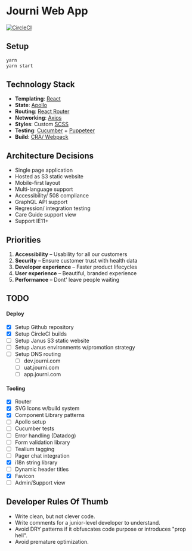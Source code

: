 # Journi Web App

[![CircleCI](https://circleci.com/gh/cambiahealth/journi-web-app.svg?style=svg&circle-token=3d545b442db183ccf241d9c3fd1f7db93bdc5f17)](https://circleci.com/gh/cambiahealth/journi-web-app)

## Setup

```bash
yarn
yarn start
```

## Technology Stack

-   **Templating**: [React](https://reactjs.org/docs/getting-started.html)
-   **State**: [Apollo](https://www.apollographql.com/docs/react/)
-   **Routing**: [React Router](https://reacttraining.com/react-router/web/guides/quick-start)
-   **Networking**: [Axios](https://github.com/axios/axios)
-   **Styles**: Custom [SCSS](https://sass-lang.com/documentation/syntax)
-   **Testing**: [Cucumber](https://cucumber.io/docs/cucumber/) + [Puppeteer](https://github.com/puppeteer/puppeteer)
-   **Build**: [CRA/ Webpack](https://create-react-app.dev/docs/getting-started)

## Architecture Decisions

-   Single page application
-   Hosted as S3 static website
-   Mobile-first layout
-   Multi-language support
-   Accessibility/ 508 compliance
-   GraphQL API support
-   Regression/ integration testing
-   Care Guide support view
-   Support IE11+

## Priorities

1.  **Accessibility** – Usability for all our customers
2.  **Security** – Ensure customer trust with health data
3.  **Developer experience** – Faster product lifecycles
4.  **User experience** – Beautiful, branded experience
5.  **Performance** – Dont' leave people waiting

## TODO

#### Deploy

-   [x] Setup Github repository
-   [x] Setup CircleCI builds
-   [ ] Setup Janus S3 static website
-   [ ] Setup Janus environments w/promotion strategy
-   [ ] Setup DNS routing
    -   [ ] dev.journi.com
    -   [ ] uat.journi.com
    -   [ ] app.journi.com

#### Tooling

-   [x] Router
-   [x] SVG Icons w/build system
-   [x] Component Library patterns
-   [ ] Apollo setup
-   [ ] Cucumber tests
-   [ ] Error handling (Datadog)
-   [ ] Form validation library
-   [ ] Tealium tagging
-   [ ] Pager chat integration
-   [x] i18n string library
-   [ ] Dynamic header titles
-   [x] Favicon
-   [ ] Admin/Support view

## Developer Rules Of Thumb

-   Write clean, but not clever code.
-   Write comments for a junior-level developer to understand.
-   Avoid DRY patterns if it obfuscates code purpose or introduces "prop hell".
-   Avoid premature optimization.
